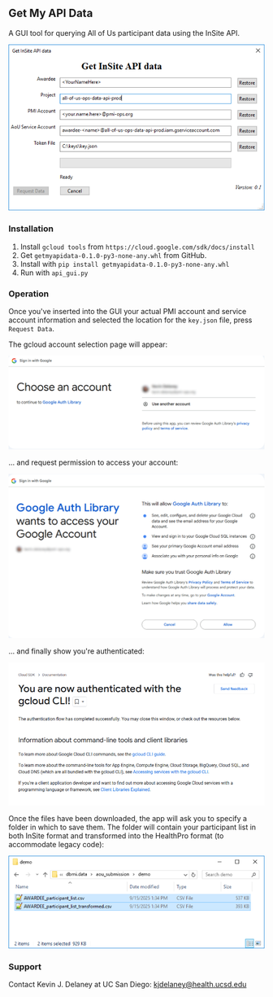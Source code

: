 ## Get My API Data
A GUI tool for querying All of Us participant data using the InSite API.

![image_info](./pictures/generic_gui.png)

### Installation

1. Install `gcloud tools` from `https://cloud.google.com/sdk/docs/install`
2. Get `getmyapidata-0.1.0-py3-none-any.whl` from GitHub.
3. Install with `pip install getmyapidata-0.1.0-py3-none-any.whl`
4. Run with `api_gui.py`

### Operation
Once you've inserted into the GUI your actual PMI account and service account information and selected the location for the `key.json` file, press `Request Data`.

The gcloud account selection page will appear:

![image_info](./pictures/choose_the_form.png)

... and request permission to access your account:

![image_info](./pictures/ok_to_access.png)

... and finally show you're authenticated:

![image_info](./pictures/authenticated.png)

Once the files have been downloaded, the app will ask you to specify a folder in which to save them. The folder will contain your participant list in both InSite format and transformed into the HealthPro format (to accommodate legacy code):

![image_info](./pictures/data_directory.png)


### Support
Contact Kevin J. Delaney at UC San Diego: <kjdelaney@health.ucsd.edu>
